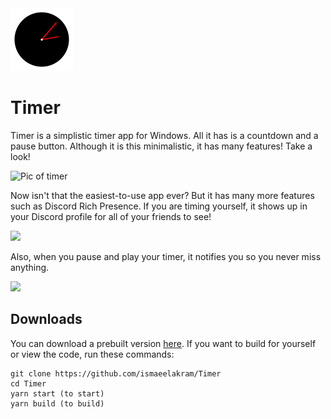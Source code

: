 <img src="public/icon.png" width="100" height="100"/>

# Timer
Timer is a simplistic timer app for Windows. All it has is a countdown and a pause button. Although it is this minimalistic, it has many features! Take a look!

![Pic of timer](https://i.imgur.com/bv72F3t.png)

Now isn't that the easiest-to-use app ever? But it has many more features such as Discord Rich Presence. If you are timing yourself, it shows up in your Discord profile for all of your friends to see!

<img src="https://i.imgur.com/Uo7L1WF.png" width="150"/>

Also, when you pause and play your timer, it notifies you so you never miss anything.

<img src="https://i.imgur.com/iMR2bv2.png" width="400"/>

## Downloads
You can download a prebuilt version [here](https://github.com/ismaeelakram/Timer/releases). If you want to build for yourself or view the code, run these commands:
```
git clone https://github.com/ismaeelakram/Timer
cd Timer
yarn start (to start)
yarn build (to build)